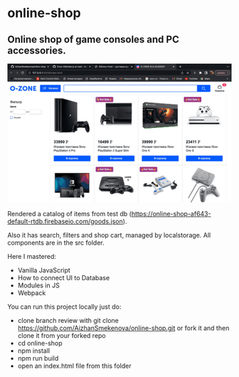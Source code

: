 # online-shop

## Online shop of game consoles and PC accessories.


![online-shop](https://github.com/AizhanSmekenova/online-shop/blob/main/online-shop.gif)

Rendered a catalog of items from test db (https://online-shop-af643-default-rtdb.firebaseio.com/goods.json).

Also it has search, filters and shop cart, managed by localstorage.
All components are in the src folder.

Here I mastered:

* Vanilla JavaScript
* How to connect UI to Database
* Modules in JS
* Webpack

You can run this project locally just do:

* clone branch review with git clone https://github.com/AizhanSmekenova/online-shop.git or fork it and then clone it from your forked repo
* cd online-shop
* npm install
* npm run build
* open an index.html file from this folder
